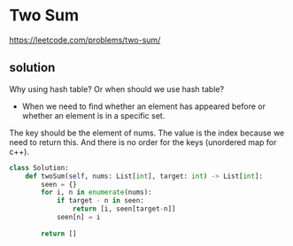 # Two Sum

https://leetcode.com/problems/two-sum/

## solution

Why using hash table? Or when should we use hash table?

- When we need to find whether an element has appeared before or whether an element is in a specific set.

The key should be the element of nums. The value is the index because we need to return this. And there is no order for the keys (unordered map for c++).  

```python
class Solution:
    def twoSum(self, nums: List[int], target: int) -> List[int]:
        seen = {}
        for i, n in enumerate(nums):
            if target - n in seen:
                return [i, seen[target-n]]
            seen[n] = i
        
        return []
```